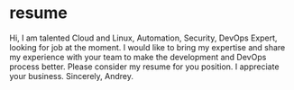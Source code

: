 # resume

Hi, I am talented Cloud and Linux, Automation, Security, DevOps Expert, looking for job at the moment. I would like to bring my expertise and share my experience with your team to make the development and DevOps process better. Please consider my resume for you position. I appreciate your business. Sincerely, Andrey.
